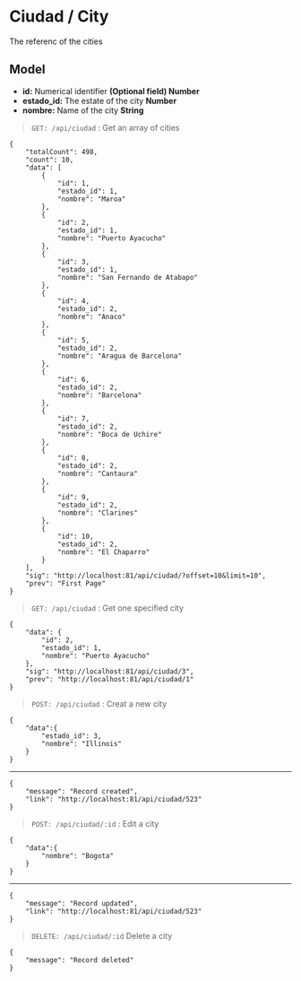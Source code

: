 # Ciudad / City

The referenc of the cities

## Model

- **id:** Numerical identifier **(Optional field) Number**
- **estado_id:** The estate of the city **Number**
- **nombre:** Name of the city **String**

>`GET: /api/ciudad` : Get an array of cities

    {
        "totalCount": 498,
        "count": 10,
        "data": [
            {
                "id": 1,
                "estado_id": 1,
                "nombre": "Maroa"
            },
            {
                "id": 2,
                "estado_id": 1,
                "nombre": "Puerto Ayacucho"
            },
            {
                "id": 3,
                "estado_id": 1,
                "nombre": "San Fernando de Atabapo"
            },
            {
                "id": 4,
                "estado_id": 2,
                "nombre": "Anaco"
            },
            {
                "id": 5,
                "estado_id": 2,
                "nombre": "Aragua de Barcelona"
            },
            {
                "id": 6,
                "estado_id": 2,
                "nombre": "Barcelona"
            },
            {
                "id": 7,
                "estado_id": 2,
                "nombre": "Boca de Uchire"
            },
            {
                "id": 8,
                "estado_id": 2,
                "nombre": "Cantaura"
            },
            {
                "id": 9,
                "estado_id": 2,
                "nombre": "Clarines"
            },
            {
                "id": 10,
                "estado_id": 2,
                "nombre": "El Chaparro"
            }
        ],
        "sig": "http://localhost:81/api/ciudad/?offset=10&limit=10",
        "prev": "First Page"
    }

>`GET: /api/ciudad` : Get one specified city

    {
        "data": {
            "id": 2,
            "estado_id": 1,
            "nombre": "Puerto Ayacucho"
        },
        "sig": "http://localhost:81/api/ciudad/3",
        "prev": "http://localhost:81/api/ciudad/1"
    }

>`POST: /api/ciudad` : Creat a new city

    {
        "data":{
            "estado_id": 3,
            "nombre": "Illinois"
        } 	
    }

----

    {
        "message": "Record created",
        "link": "http://localhost:81/api/ciudad/523"
    }

>`POST: /api/ciudad/:id` : Edit a city

    {
        "data":{
            "nombre": "Bogota"
        } 	
    }

---

    {
        "message": "Record updated",
        "link": "http://localhost:81/api/ciudad/523"
    }

>`DELETE: /api/ciudad/:id` Delete a city

    {
        "message": "Record deleted"
    }